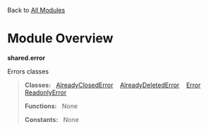 Back to [All Modules](https://github.com/pyrustic/shared/blob/master/docs/modules/README.md#readme)

# Module Overview

**shared.error**
 
Errors classes

> **Classes:** &nbsp; [AlreadyClosedError](https://github.com/pyrustic/shared/blob/master/docs/modules/content/shared.error/content/classes/AlreadyClosedError.md#class-alreadyclosederror) &nbsp;&nbsp; [AlreadyDeletedError](https://github.com/pyrustic/shared/blob/master/docs/modules/content/shared.error/content/classes/AlreadyDeletedError.md#class-alreadydeletederror) &nbsp;&nbsp; [Error](https://github.com/pyrustic/shared/blob/master/docs/modules/content/shared.error/content/classes/Error.md#class-error) &nbsp;&nbsp; [ReadonlyError](https://github.com/pyrustic/shared/blob/master/docs/modules/content/shared.error/content/classes/ReadonlyError.md#class-readonlyerror)
>
> **Functions:** &nbsp; None
>
> **Constants:** &nbsp; None
